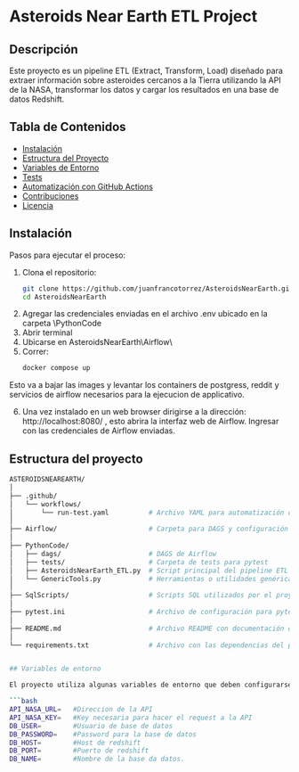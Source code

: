 # Asteroids Near Earth ETL Project

## Descripción
Este proyecto es un pipeline ETL (Extract, Transform, Load) diseñado para extraer información sobre asteroides cercanos a la Tierra utilizando la API de la NASA, transformar los datos y cargar los resultados en una base de datos Redshift.

## Tabla de Contenidos
- [Instalación](#instalación)
- [Estructura del Proyecto](#estructura-del-proyecto)
- [Variables de Entorno](#variables-de-entorno)
- [Tests](#tests)
- [Automatización con GitHub Actions](#automatización-con-github-actions)
- [Contribuciones](#contribuciones)
- [Licencia](#licencia)

## Instalación

Pasos para ejecutar el proceso:

1. Clona el repositorio:
   ```bash
   git clone https://github.com/juanfrancotorrez/AsteroidsNearEarth.git
   cd AsteroidsNearEarth
2. Agregar las credenciales enviadas en el archivo .env ubicado en la carpeta \PythonCode
3. Abrir terminal
4. Ubicarse en AsteroidsNearEarth\Airflow\
5. Correr: 
    ```bash
    docker compose up

Esto va a bajar las images y levantar los containers de postgress, reddit  y servicios de airflow necesarios para la ejecucion de applicativo.

6. Una vez instalado en un web browser dirigirse a la dirección: http://localhost:8080/ , esto abrira la interfaz web de Airflow. Ingresar con las credenciales de Airflow enviadas.


## Estructura del proyecto
```bash
ASTEROIDSNEAREARTH/
│
├── .github/
│   └── workflows/
│       └── run-test.yaml          # Archivo YAML para automatización de tests
│
├── Airflow/                       # Carpeta para DAGS y configuración de Airflow
│
├── PythonCode/
│   ├── dags/                      # DAGS de Airflow
│   ├── tests/                     # Carpeta de tests para pytest
│   ├── AsteroidsNearEarth_ETL.py  # Script principal del pipeline ETL
│   └── GenericTools.py            # Herramientas o utilidades genéricas para el proyecto
│
├── SqlScripts/                    # Scripts SQL utilizados por el proyecto
│
├── pytest.ini                     # Archivo de configuración para pytest
│
├── README.md                      # Archivo README con documentación del proyecto
│
└── requirements.txt               # Archivo con las dependencias del proyecto


## Variables de entorno

El proyecto utiliza algunas variables de entorno que deben configurarse en un archivo .env en la raíz del proyecto.

```bash
API_NASA_URL=   #Direccion de la API
API_NASA_KEY=   #Key necesaria para hacer el request a la API
DB_USER=        #Usuario de base de datos
DB_PASSWORD=    #Password para la base de datos
DB_HOST=        #Host de redshift
DB_PORT=        #Puerto de redshift
DB_NAME=        #Nombre de la base da datos.






